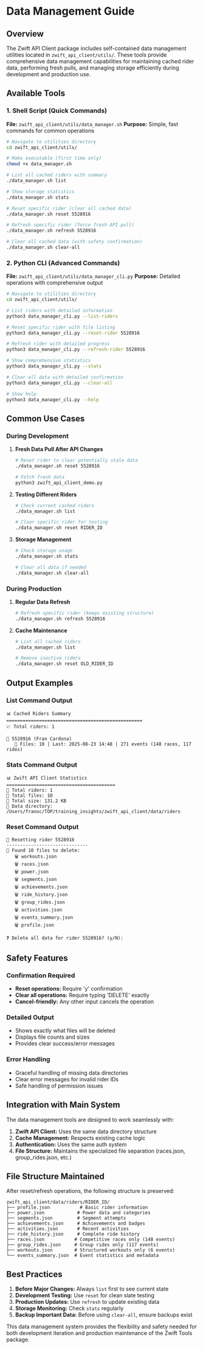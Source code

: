 # Data Management Guide

## Overview

The Zwift API Client package includes self-contained data management utilities located in `zwift_api_client/utils/`. These tools provide comprehensive data management capabilities for maintaining cached rider data, performing fresh pulls, and managing storage efficiently during development and production use.

## Available Tools

### 1. Shell Script (Quick Commands)
**File:** `zwift_api_client/utils/data_manager.sh`
**Purpose:** Simple, fast commands for common operations

```bash
# Navigate to utilities directory
cd zwift_api_client/utils/

# Make executable (first time only)
chmod +x data_manager.sh

# List all cached riders with summary
./data_manager.sh list

# Show storage statistics
./data_manager.sh stats

# Reset specific rider (clear all cached data)
./data_manager.sh reset 5528916

# Refresh specific rider (force fresh API pull)
./data_manager.sh refresh 5528916

# Clear all cached data (with safety confirmation)
./data_manager.sh clear-all
```

### 2. Python CLI (Advanced Commands)
**File:** `zwift_api_client/utils/data_manager_cli.py`
**Purpose:** Detailed operations with comprehensive output

```bash
# Navigate to utilities directory
cd zwift_api_client/utils/

# List riders with detailed information
python3 data_manager_cli.py --list-riders

# Reset specific rider with file listing
python3 data_manager_cli.py --reset-rider 5528916

# Refresh rider with detailed progress
python3 data_manager_cli.py --refresh-rider 5528916

# Show comprehensive statistics
python3 data_manager_cli.py --stats

# Clear all data with detailed confirmation
python3 data_manager_cli.py --clear-all

# Show help
python3 data_manager_cli.py --help
```

## Common Use Cases

### During Development

1. **Fresh Data Pull After API Changes**
   ```bash
   # Reset rider to clear potentially stale data
   ./data_manager.sh reset 5528916
   
   # Fetch fresh data
   python3 zwift_api_client_demo.py
   ```

2. **Testing Different Riders**
   ```bash
   # Check current cached riders
   ./data_manager.sh list
   
   # Clear specific rider for testing
   ./data_manager.sh reset RIDER_ID
   ```

3. **Storage Management**
   ```bash
   # Check storage usage
   ./data_manager.sh stats
   
   # Clear all data if needed
   ./data_manager.sh clear-all
   ```

### During Production

1. **Regular Data Refresh**
   ```bash
   # Refresh specific rider (keeps existing structure)
   ./data_manager.sh refresh 5528916
   ```

2. **Cache Maintenance**
   ```bash
   # List all cached riders
   ./data_manager.sh list
   
   # Remove inactive riders
   ./data_manager.sh reset OLD_RIDER_ID
   ```

## Output Examples

### List Command Output
```
📊 Cached Riders Summary
==================================================
📈 Total riders: 1

👤 5528916 (Fran Cardona)
   📁 Files: 10 | Last: 2025-08-23 14:48 | 271 events (148 races, 117 rides)
```

### Stats Command Output
```
📊 Zwift API Client Statistics
========================================
👥 Total riders: 1
📁 Total files: 10
💾 Total size: 131.2 KB
📂 Data directory: /Users/franoc/TOP/training_insights/zwift_api_client/data/riders
```

### Reset Command Output
```
🔄 Resetting rider 5528916
------------------------------
📁 Found 10 files to delete:
   🗑️ workouts.json
   🗑️ races.json
   🗑️ power.json
   🗑️ segments.json
   🗑️ achievements.json
   🗑️ ride_history.json
   🗑️ group_rides.json
   🗑️ activities.json
   🗑️ events_summary.json
   🗑️ profile.json

❓ Delete all data for rider 5528916? (y/N):
```

## Safety Features

### Confirmation Required
- **Reset operations:** Require 'y' confirmation
- **Clear all operations:** Require typing 'DELETE' exactly
- **Cancel-friendly:** Any other input cancels the operation

### Detailed Output
- Shows exactly what files will be deleted
- Displays file counts and sizes
- Provides clear success/error messages

### Error Handling
- Graceful handling of missing data directories
- Clear error messages for invalid rider IDs
- Safe handling of permission issues

## Integration with Main System

The data management tools are designed to work seamlessly with:

1. **Zwift API Client:** Uses the same data directory structure
2. **Cache Management:** Respects existing cache logic
3. **Authentication:** Uses the same auth system
4. **File Structure:** Maintains the specialized file separation (races.json, group_rides.json, etc.)

## File Structure Maintained

After reset/refresh operations, the following structure is preserved:

```
zwift_api_client/data/riders/RIDER_ID/
├── profile.json           # Basic rider information
├── power.json            # Power data and categories
├── segments.json         # Segment attempts
├── achievements.json     # Achievements and badges
├── activities.json       # Recent activities
├── ride_history.json     # Complete ride history
├── races.json           # Competitive races only (148 events)
├── group_rides.json     # Group rides only (117 events)
├── workouts.json        # Structured workouts only (6 events)
└── events_summary.json  # Event statistics and metadata
```

## Best Practices

1. **Before Major Changes:** Always `list` first to see current state
2. **Development Testing:** Use `reset` for clean slate testing
3. **Production Updates:** Use `refresh` to update existing data
4. **Storage Monitoring:** Check `stats` regularly
5. **Backup Important Data:** Before using `clear-all`, ensure backups exist

This data management system provides the flexibility and safety needed for both development iteration and production maintenance of the Zwift Tools package.
